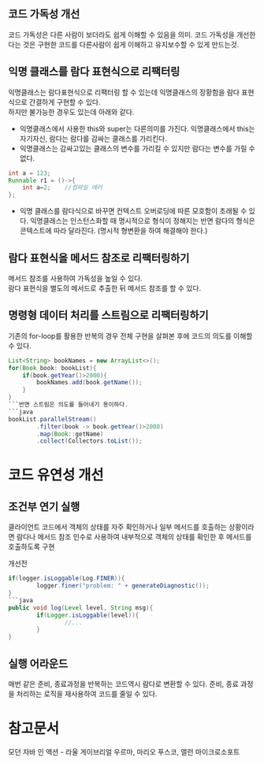 ## 코드 가독성 개선
코드 가독성은 다른 사람이 보더라도 쉽게 이해할 수 있음을 의미. 코드 가독성을 개선한다는 것은 구현한 코드를 다른사람이 쉽게 이해하고 유지보수할 수 있게 만드는것.

## 익명 클래스를 람다 표현식으로 리팩터링
익명클래스는 람다표현식으로 리팩터링 할 수 있는데 익명클래스의 장황함을 람다 표현식으로 간결하게 구현할 수 있다.  
하지만 불가능한 경우도 있는데 아래와 같다.
- 익명클래스에서 사용한 this와 super는 다른의미를 가진다. 익명클래스에서 this는 자기자신, 람다는 람다를 감싸는 클래스를 가리킨다.
- 익명클래스는 감싸고있는 클래스의 변수를 가리킬 수 있지만 람다는 변수를 가릴 수 없다.
```java
int a = 123;
Runnable r1 = ()->{
    int a=2;    //컴파일 에러       
};
```
- 익명 클래스를 람다식으로 바꾸면 컨텍스트 오버로딩에 따른 모호함이 초래될 수 있다. 익명클래스는 인스턴스화할 때 명시적으로 형식이 정해지는 반면 람다의 형식은 콘텍스트에 따라 달라진다. (명시적 형변환을 하여 해결해야 한다.)

## 람다 표현식을 메서드 참조로 리팩터링하기
메서드 참조를 사용하여 가독성을 높일 수 있다.  
람다 표현식을 별도의 메서드로 추출한 뒤 메서드 참조를 할 수 있다.

## 명령형 데이터 처리를 스트림으로 리팩터링하기
기존의 for-loop를 활용한 반복의 경우 전체 구현을 살펴본 후에 코드의 의도를 이해할 수 있다.
```java
List<String> bookNames = new ArrayList<>();
for(Book book: bookList){
    if(book.getYear()>2000){
        bookNames.add(book.getName());
    }
}
```반면 스트림은 의도를 들어내기 용이하다.
```java
bookList.parallelStream()
        .filter(book -> book.getYear()>2000)
        .map(Book::getName)
        .collect(Collectors.toList());
```

# 코드 유연성 개선

## 조건부 연기 실행
클라이언트 코드에서 객체의 상태를 자주 확인하거나 일부 메서드를 호출하는 상황이라면 람다나 메서드 참조 인수로 사용하여 내부적으로 객체의 상태를 확인한 후 메서드를 호출하도록 구현

개선전
```java
if(logger.isLoggable(Log.FINER)){
        logger.finer("problem: " + generateDiagnostic());
}
```java
public void log(Level level, String msg){
        if(Logger.isLoggable(level)){
                //...
        }
}
```

## 실행 어라운드
매번 같은 준비, 종료과정을 반복하는 코드역시 람다로 변환할 수 있다. 준비, 종료 과정을 처리하는 로직을 재사용하여 코드를 줄일 수 있다.

# 참고문서

모던 자바 인 액션 - 라울 게이브리얼 우르마, 마리오 푸스코, 앨런 마이크로소포트
